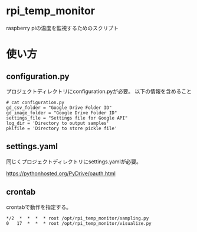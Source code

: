 # rpi_temp_monitor

raspberry piの温度を監視するためのスクリプト

# 使い方

## configuration.py

プロジェクトディレクトリにconfiguration.pyが必要。
以下の情報を含めること

```
# cat configuration.py
gd_csv_folder = "Google Drive Folder ID"
gd_image_folder = "Google Drive Folder ID"
settings_file = "Settings file for Google API"
log_dir = 'Directory to output samples'
pklfile = 'Directory to store pickle file'
```

## settings.yaml

同じくプロジェクトディレクトリにsettings.yamlが必要。

https://pythonhosted.org/PyDrive/oauth.html

## crontab

crontabで動作を指定する。

```
*/2  *  *  *  * root /opt/rpi_temp_monitor/sampling.py
0   17  *  *  * root /opt/rpi_temp_monitor/visualize.py
```



